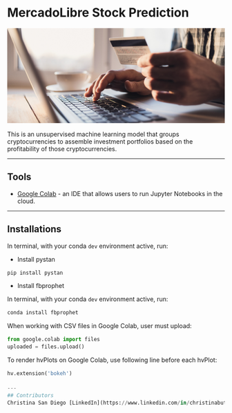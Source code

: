 # MercadoLibre Stock Prediction
![MERCADOLIBRE](images/ml.jpg)

This is an unsupervised machine learning model that groups cryptocurrencies to assemble investment portfolios based on the profitability of those cryptocurrencies.

---
## Tools

* [Google Colab](https://colab.research.google.com/) - an IDE that allows users to run Jupyter Notebooks in the cloud.

---
## Installations

In terminal, with your conda `dev` environment active, run:

* Install pystan

```python
pip install pystan
```

* Install fbprophet

In terminal, with your conda `dev`  environment active, run:

```python
conda install fbprophet
```

When working with CSV files in Google Colab, user must upload:
```python
from google.colab import files
uploaded = files.upload()
```

To render hvPlots on Google Colab, use following line before each hvPlot:
```python
hv.extension('bokeh')

---
## Contributors
Christina San Diego [LinkedIn](https://www.linkedin.com/in/christinabuted)
